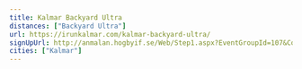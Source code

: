 ```yaml
---
title: Kalmar Backyard Ultra
distances: ["Backyard Ultra"]
url: https://irunkalmar.com/kalmar-backyard-ultra/
signUpUrl: http://anmalan.hogbyif.se/Web/Step1.aspx?EventGroupId=107&CompetitionId=410
cities: ["Kalmar"]
---
```

